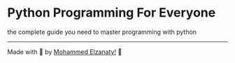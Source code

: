 # Python Programming For Everyone

the complete guide you need to master programming with python

---

Made with 💜 by [Mohammed Elzanaty!](https://www.linkedin.com/in/moelzanaty3/) :wave:
